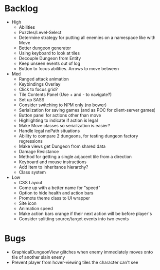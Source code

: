 # Backlog
- High
  - Abilities
  - Puzzles/Level-Select
  - Determine strategy for putting all enemies on a namespace like with Move
  - Better dungeon generator
  - Using keyboard to look at tiles
  - Decouple Dungeon from Entity
  - Keep unseen events out of log
  - Button to focus abilities. Arrows to move between
- Med
  - Ranged attack animation
  - Keybindings Overlay
  - Click to focus grid?
  - Tile Contents Panel (Use + and - to navigate?)
  - Set up SASS
  - Consider switching to NPM only (no bower)
  - Serialization for saving games (and as POC for client-server games)
  - Button panel for actions other than move
  - Highlighting to indicate if action is legal
  - Make Move classes so serialization is easier?
  - Handle legal noPath situations
  - Ability to compare 2 dungeons, for testing dungeon factory regressions
  - Make views get Dungeon from shared data
  - Damage Resistance
  - Method for getting a single adjacent tile from a direction
  - Keyboard and mouse instructions
  - Add Item to inheritance hierarchy?
  - Class system
- Low
   - CSS Layout
   - Come up with a better name for "speed"
   - Option to hide health and action bars
   - Promote theme class to UI wrapper
   - Site icon
   - Animation speed
   - Make action bars orange if their next action will be before player's
   - Consider splitting source/target events into two events

# Bugs
- GraphicalDungeonView glitches when enemy immediately moves onto tile of another slain enemy
- Prevent player from hover-viewing tiles the character can't see
